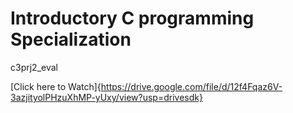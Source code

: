 # Introductory C programming Specialization
c3prj2_eval

[Click here to Watch]{https://drive.google.com/file/d/12f4Fqaz6V-3azjityolPHzuXhMP-yUxy/view?usp=drivesdk}
